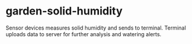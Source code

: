 garden-solid-humidity
=====================
Sensor devices measures solid humidity and sends to terminal.
Terminal uploads data to server for further analysis and watering alerts.